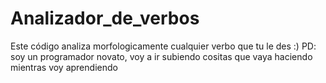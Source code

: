# Analizador_de_verbos
Este código analiza morfologicamente cualquier verbo que tu le des :) PD: soy un programador novato, voy a ir subiendo cositas que vaya haciendo mientras voy aprendiendo
